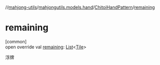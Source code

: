 //[mahjong-utils](../../../index.md)/[mahjongutils.models.hand](../index.md)/[ChitoiHandPattern](index.md)/[remaining](remaining.md)

# remaining

[common]\
open override val [remaining](remaining.md): [List](https://kotlinlang.org/api/latest/jvm/stdlib/kotlin-stdlib/kotlin.collections/-list/index.html)&lt;[Tile](../../mahjongutils.models/-tile/index.md)&gt;

浮牌
